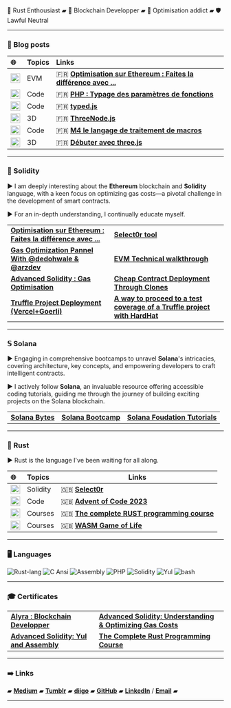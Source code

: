 

🦀 Rust Enthousiast ▰ 🔗 Blockchain Developper ▰ 🚀 Optimisation addict ▰ 🛡️ Lawful Neutral

----

### 📝  Blog posts

| 🌐        | Topics     | Links                                                                                                                                                                                                              |
| :----------- | :--------- | :----------------------------------------------------------------------------------------------------------------------------------------------------------------------------------------------------------------- |
| <img src="https://img.shields.io/badge/-gray.svg?logo=medium" alt="Medium" width="22">       | EVM     | 🇫🇷 **[Optimisation sur Ethereum : Faites la différence avec ...](https://medium.com/@franck.maussand/optimisation-sur-ethereum-faites-la-diff%C3%A9rence-avec-les-noms-de-fonctions-ba4692c9e39f)** |
| <img src="https://img.shields.io/badge/-gray.svg?logo=tumblr" alt="Tumblr" width="22">    | Code       | 🇫🇷 **[PHP : Typage des paramètres de fonctions](https://www.tumblr.com/laugharne-me/56910153196/php-typage-parametres-fonctions)**                                                                                               |
| <img src="https://img.shields.io/badge/-gray.svg?logo=tumblr" alt="Tumblr" width="22">      | Code       | 🇫🇷 **[typed.js](https://www.tumblr.com/laugharne-me/20671183955/typed-js)**                                                                                                                                                      |
| <img src="https://img.shields.io/badge/-gray.svg?logo=tumblr" alt="Tumblr" width="22">        | 3D         | 🇫🇷 **[ThreeNode.js](https://www.tumblr.com/laugharne-me/15710609836/threenode-js)**                                                                                                                                              |
| <img src="https://img.shields.io/badge/-gray.svg?logo=github" alt="GitHub" width="22">      | Code       | 🇫🇷 **[M4 le langage de traitement de macros](https://github.com/Laugharne/m4_le_langage_de_traitement_de_macros)**                                                                                            |
| <img src="https://img.shields.io/badge/-gray.svg?logo=tumblr" alt="Tumblr" width="22">      | 3D         | 🇫🇷 **[Débuter avec three.js](https://www.tumblr.com/laugharne-me/11781335852/debuter-avec-three-js)**                                                                                                                            |

----
### 💎  Solidity

▶ I am deeply interesting about the **Ethereum** blockchain and **Solidity** language, with a keen focus on optimizing gas costs—a pivotal challenge in the development of smart contracts.

▶ For an in-depth understanding, I continually educate myself.

<table>

  <tr>
    <td><b><a href="https://github.com/Laugharne/Optimal_Function_Names">Optimisation sur Ethereum : Faites la différence avec ...</a></b></td>
    <td><b><a href="https://github.com/Laugharne/select0r">Select0r tool</a></b>
    </td>
  </tr>

  <tr>
    <td><b><a href="https://github.com/Laugharne/gas_optimization_panel
">Gas Optimization Pannel With @dedohwale & @arzdev</a></b></td>
    <td><b><a href="https://github.com/Laugharne/EVM_Technical_walkthrough">EVM Technical walkthrough</a></b>
    </td>
  </tr>

  <tr>
    <td><b><a href="https://github.com/Laugharne/advanced_solidity_gas_optimisation
">Advanced Solidity : Gas Optimisation</a></b></td>
    <td><b><a href="https://github.com/Laugharne/cheap_contract_deployment_through_clones">Cheap Contract Deployment Through Clones</a></b>
    </td>
  </tr>

  <tr>
    <td><b><a href="https://github.com/Laugharne/alyra_dapp_deploy
">Truffle Project Deployment (Vercel+Goerli)</a></b></td>
    <td><b><a href="https://github.com/Laugharne/coverage_hh">A way to proceed to a test coverage of a Truffle project with HardHat</a></b>
    </td>
  </tr>

</table>



----
### 𝕊  Solana

▶ Engaging in comprehensive bootcamps to unravel **Solana**'s intricacies, covering architecture, key concepts, and empowering developers to craft intelligent contracts.

▶ I actively follow **Solana**, an invaluable resource offering accessible coding tutorials, guiding me through the journey of building exciting projects on the Solana blockchain.


<table>
  <tr>
    <td><b><a href="https://github.com/Laugharne/solana_bytes">Solana Bytes</a></b></td>
    <td><b><a href="https://github.com/Laugharne/solana_bootcamp">Solana Bootcamp</a></b></td>
    <td><b><a href="https://github.com/Laugharne/solana_foundation_tutorials">Solana Foudation Tutorials</a></b></td>
  </tr>
</table>

----
### 🦀  Rust

▶ Rust is the language I've been waiting for all along.

| 🌐  | Topics    | Links                                                                                                               |
| :----- | :-------- | ------------------------------------------------------------------------------------------------------------------- |
| <img src="https://img.shields.io/badge/-gray.svg?logo=github" alt="GitHub" width="22"> | Solidity  | 🇬🇧 **[Select0r](https://github.com/Laugharne/select0r)**                                                               |
| <img src="https://img.shields.io/badge/-gray.svg?logo=github" alt="GitHub" width="22"> | Code      | 🇬🇧 **[Advent of Code 2023](https://github.com/Laugharne/advent_of_code_2023)**                                         |
| <img src="https://img.shields.io/badge/-gray.svg?logo=github" alt="GitHub" width="22"> | Courses   | 🇬🇧 **[The complete RUST programming course](https://github.com/Laugharne/udemy_the_complete_rust_programming_course)** |
| <img src="https://img.shields.io/badge/-gray.svg?logo=github" alt="GitHub" width="22"> | Courses   | 🇬🇧 **[WASM Game of Life](https://github.com/Laugharne/wasm-game-of-life)**                                             |

----
### 🖥️  Languages

<img src="https://img.shields.io/badge/Rust-gray.svg?logo=rust&logoColor=red" alt="Rust-lang">  <img src="https://img.shields.io/badge/C Ansi-gray.svg?logo=c" alt="C Ansi">  <img src="https://img.shields.io/badge/Assembly-gray.svg?logo=assemblyscript&logoColor=yellow" alt="Assembly">  <img src="https://img.shields.io/badge/PHP-gray.svg?logo=php" alt="PHP">  <img src="https://img.shields.io/badge/Solidity-gray.svg?logo=solidity" alt="Solidity">  <img src="https://img.shields.io/badge/Yul-gray.svg?logo=y" alt="Yul">  <img src="https://img.shields.io/badge/Bash-gray.svg?logo=gnubash" alt="bash">


----
### 🎓  Certificates

<table>

  <tr>
    <td><b><a href="https://certificate.bcdiploma.com/check/0770624BBEEFA3F9CFD293BCD4B0598BF90C51C741E0633E6935538F6CE05FECdVN0Mnp0M3k2NFJPVm9VQ0ZSa1pibTdWL2c1TUtRUUp6UnRKcUdIMWt1VjFpdU5G">Alyra : Blockchain Developper</a></b></td>
    <td><b><a href="https://www.udemy.com/certificate/UC-5135d45b-70ee-46e5-9d3e-8b859e4ba161/"> Advanced Solidity: Understanding & Optimizing Gas Costs</a></b>
    </td>
  </tr>

  <tr>
    <td><b><a href="https://www.udemy.com/certificate/UC-ef9438ea-92b7-4f42-a91e-46ff28006419/"> Advanced Solidity: Yul and Assembly</a></b></td>
    <td><b><a href="https://www.udemy.com/certificate/UC-82d2d8e0-8e3d-43b3-adb1-631ccaa59b73/">The Complete Rust Programming Course</a></b>
    </td>
  </tr>

</table>

----
### ➡️  Links

▰ **[Medium](https://medium.com/@franck.maussand)** ▰ **[Tumblr](https://www.tumblr.com/laugharne-me)** ▰ **[diigo](https://www.diigo.com/user/laugharne_me)** ▰ **[GitHub](https://github.com/Laugharne)** ▰ **[LinkedIn](https://www.linkedin.com/in/franckmaussand/)** / **[Email](mailto:franck@maussand.net)** ▰

----
